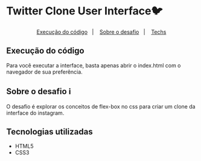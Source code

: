 # Twitter Clone User Interface:bird:

<p align="center">
	    <a href="#exec">Execução do código</a>&nbsp;&nbsp;&nbsp;|&nbsp;&nbsp;&nbsp;
   	    <a href="#about">Sobre o desafio</a>&nbsp;&nbsp;&nbsp;|&nbsp;&nbsp;&nbsp;
   	    <a href="#techs">Techs</a>
</p>

## Execução do código  <a name="exec" />

Para você executar a interface, basta apenas abrir o index.html com o navegador de sua preferência.



## Sobre o desafio :information_source: <a name="about" />

O desafio é explorar os conceitos de flex-box no css para criar um clone da interface do instagram.



## Tecnologias utilizadas <a name="techs" />

- HTML5
- CSS3

